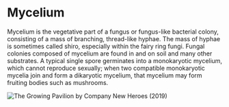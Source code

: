 # Mycelium

Mycelium is the vegetative part of a fungus or fungus-like bacterial colony, consisting of a mass of branching, thread-like hyphae. The mass of hyphae is sometimes called shiro, especially within the fairy ring fungi. Fungal colonies composed of mycelium are found in and on soil and many other substrates. A typical single spore germinates into a monokaryotic mycelium, which cannot reproduce sexually; when two compatible monokaryotic mycelia join and form a dikaryotic mycelium, that mycelium may form fruiting bodies such as mushrooms.

![The Growing Pavilion by Company New Heroes \(2019\)](https://stichtingnieuwehelden.nl/wp-content/blogs.dir/15/files/2019/07/1.2-960x514.jpg?x79447)



